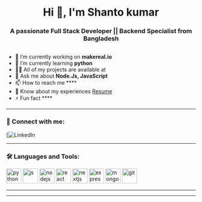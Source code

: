 <h1 align="center">Hi 👋, I'm Shanto kumar</h1>
<h3 align="center">A passionate  Full Stack Developer || Backend Specialist from Bangladesh</h3>

<p align="left"> <img src="" /> </p>

- 🔭 I’m currently working on **makereal.io**
- 🌱 I’m currently learning **python**
- 👨‍💻 All of my projects are available at 
- 💬 Ask me about **Node.Js, JavaScript**
- 📫 How to reach me ****
- 📝 Know about my experiences [Resume]()
- ⚡ Fun fact ****

---

### 🤝 Connect with me:
[![LinkedIn]("https://www.linkedin.com/in/shantokumar")

---

### 🛠️ Languages and Tools:

<p align="left">
  <img src="https://cdn.jsdelivr.net/gh/devicons/devicon/icons/python/python-original.svg" alt="python" width="40" height="40"/>
  <img src="https://cdn.jsdelivr.net/gh/devicons/devicon/icons/javascript/javascript-original.svg" alt="js" width="40" height="40"/>
  <img src="https://cdn.jsdelivr.net/gh/devicons/devicon/icons/nodejs/nodejs-original.svg" alt="nodejs" width="40" height="40"/>
  <img src="https://cdn.jsdelivr.net/gh/devicons/devicon/icons/react/react-original.svg" alt="react" width="40" height="40"/>
  <img src="https://cdn.jsdelivr.net/gh/devicons/devicon/icons/nextjs/nextjs-original-wordmark.svg" alt="nextjs" width="40" height="40"/>
<!--   <img src="https://cdn.jsdelivr.net/gh/devicons/devicon/icons/docker/docker-original.svg" alt="docker" width="40" height="40"/> -->
  <img src="https://cdn.jsdelivr.net/gh/devicons/devicon/icons/express/express-original.svg" alt="express" width="40" height="40"/>
  <img src="https://cdn.jsdelivr.net/gh/devicons/devicon/icons/mongodb/mongodb-original.svg" alt="mongodb" width="40" height="40"/>
  <img src="https://cdn.jsdelivr.net/gh/devicons/devicon/icons/git/git-original.svg" alt="git" width="40" height="40"/>
<!--   <img src="https://cdn.jsdelivr.net/gh/devicons/devicon/icons/linux/linux-original.svg" alt="linux" width="40" height="40"/> -->
</p>

---


---

<!--
**shanto096/shanto096** is a ✨ _special_ ✨ repository because its `README.md` (this file) appears on your GitHub profile.

Here are some ideas to get you started:

- 🔭 I’m currently working on ...
- 🌱 I’m currently learning ...
- 👯 I’m looking to collaborate on ...
- 🤔 I’m looking for help with ...
- 💬 Ask me about ...
- 📫 How to reach me: ...
- 😄 Pronouns: ...
- ⚡ Fun fact: ...
-->
